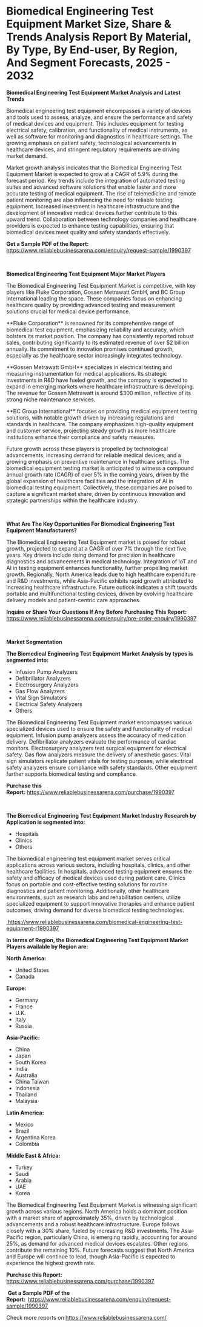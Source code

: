 <p><h1>Biomedical Engineering Test Equipment Market Size, Share & Trends Analysis Report By Material, By Type, By End-user, By Region, And Segment Forecasts, 2025 - 2032</h1></p><p><strong>Biomedical Engineering Test Equipment Market Analysis and Latest Trends</strong></p>
<p><p>Biomedical engineering test equipment encompasses a variety of devices and tools used to assess, analyze, and ensure the performance and safety of medical devices and equipment. This includes equipment for testing electrical safety, calibration, and functionality of medical instruments, as well as software for monitoring and diagnostics in healthcare settings. The growing emphasis on patient safety, technological advancements in healthcare devices, and stringent regulatory requirements are driving market demand.</p><p>Market growth analysis indicates that the Biomedical Engineering Test Equipment Market is expected to grow at a CAGR of 5.9% during the forecast period. Key trends include the integration of automated testing suites and advanced software solutions that enable faster and more accurate testing of medical equipment. The rise of telemedicine and remote patient monitoring are also influencing the need for reliable testing equipment. Increased investment in healthcare infrastructure and the development of innovative medical devices further contribute to this upward trend. Collaboration between technology companies and healthcare providers is expected to enhance testing capabilities, ensuring that biomedical devices meet quality and safety standards effectively.</p></p>
<p><strong>Get a Sample PDF of the Report:&nbsp;</strong> <a href="https://www.reliablebusinessarena.com/enquiry/request-sample/1990397?utm_campaign=2889&utm_medium=2&utm_source=Github&utm_content=ia&utm_term=05032025&utm_id=biomedical-engineering-test-equipment">https://www.reliablebusinessarena.com/enquiry/request-sample/1990397</a></p>
<p>&nbsp;</p>
<p><strong>Biomedical Engineering Test Equipment Major Market Players</strong></p>
<p><p>The Biomedical Engineering Test Equipment Market is competitive, with key players like Fluke Corporation, Gossen Metrawatt GmbH, and BC Group International leading the space. These companies focus on enhancing healthcare quality by providing advanced testing and measurement solutions crucial for medical device performance.</p><p>**Fluke Corporation** is renowned for its comprehensive range of biomedical test equipment, emphasizing reliability and accuracy, which bolsters its market position. The company has consistently reported robust sales, contributing significantly to its estimated revenue of over $2 billion annually. Its commitment to innovation promises continued growth, especially as the healthcare sector increasingly integrates technology.</p><p>**Gossen Metrawatt GmbH** specializes in electrical testing and measuring instrumentation for medical applications. Its strategic investments in R&D have fueled growth, and the company is expected to expand in emerging markets where healthcare infrastructure is developing. The revenue for Gossen Metrawatt is around $300 million, reflective of its strong niche maintenance services.</p><p>**BC Group International** focuses on providing medical equipment testing solutions, with notable growth driven by increasing regulations and standards in healthcare. The company emphasizes high-quality equipment and customer service, projecting steady growth as more healthcare institutions enhance their compliance and safety measures.</p><p>Future growth across these players is propelled by technological advancements, increasing demand for reliable medical devices, and a growing emphasis on preventive maintenance in healthcare settings. The biomedical equipment testing market is anticipated to witness a compound annual growth rate (CAGR) of over 5% in the coming years, driven by the global expansion of healthcare facilities and the integration of AI in biomedical testing equipment. Collectively, these companies are poised to capture a significant market share, driven by continuous innovation and strategic partnerships within the healthcare industry.</p></p>
<p>&nbsp;</p>
<p><strong>What Are The Key Opportunities For Biomedical Engineering Test Equipment Manufacturers?</strong></p>
<p><p>The Biomedical Engineering Test Equipment market is poised for robust growth, projected to expand at a CAGR of over 7% through the next five years. Key drivers include rising demand for precision in healthcare diagnostics and advancements in medical technology. Integration of IoT and AI in testing equipment enhances functionality, further propelling market growth. Regionally, North America leads due to high healthcare expenditure and R&D investments, while Asia-Pacific exhibits rapid growth attributed to increasing healthcare infrastructure. Future outlook indicates a shift towards portable and multifunctional testing devices, driven by evolving healthcare delivery models and patient-centric care approaches.</p></p>
<p><strong>Inquire or Share Your Questions If Any Before Purchasing This Report:</strong> <a href="https://www.reliablebusinessarena.com/enquiry/pre-order-enquiry/1990397?utm_campaign=2889&utm_medium=2&utm_source=Github&utm_content=ia&utm_term=05032025&utm_id=biomedical-engineering-test-equipment">https://www.reliablebusinessarena.com/enquiry/pre-order-enquiry/1990397</a></p>
<p>&nbsp;</p>
<p><strong>Market Segmentation</strong></p>
<p><strong>The Biomedical Engineering Test Equipment Market Analysis by types is segmented into:</strong></p>
<p><ul><li>Infusion Pump Analyzers</li><li>Defibrillator Analyzers</li><li>Electrosurgery Analyzers</li><li>Gas Flow Analyzers</li><li>Vital Sign Simulators</li><li>Electrical Safety Analyzers</li><li>Others</li></ul></p>
<p><p>The Biomedical Engineering Test Equipment market encompasses various specialized devices used to ensure the safety and functionality of medical equipment. Infusion pump analyzers assess the accuracy of medication delivery. Defibrillator analyzers evaluate the performance of cardiac monitors. Electrosurgery analyzers test surgical equipment for electrical safety. Gas flow analyzers measure the delivery of anesthetic gases. Vital sign simulators replicate patient vitals for testing purposes, while electrical safety analyzers ensure compliance with safety standards. Other equipment further supports biomedical testing and compliance.</p></p>
<p><strong>Purchase this Report:&nbsp;</strong><a href="https://www.reliablebusinessarena.com/purchase/1990397?utm_campaign=2889&utm_medium=2&utm_source=Github&utm_content=ia&utm_term=05032025&utm_id=biomedical-engineering-test-equipment">https://www.reliablebusinessarena.com/purchase/1990397</a></p>
<p>&nbsp;</p>
<p><strong>The Biomedical Engineering Test Equipment Market Industry Research by Application is segmented into:</strong></p>
<p><ul><li>Hospitals</li><li>Clinics</li><li>Others</li></ul></p>
<p><p>The biomedical engineering test equipment market serves critical applications across various sectors, including hospitals, clinics, and other healthcare facilities. In hospitals, advanced testing equipment ensures the safety and efficacy of medical devices used during patient care. Clinics focus on portable and cost-effective testing solutions for routine diagnostics and patient monitoring. Additionally, other healthcare environments, such as research labs and rehabilitation centers, utilize specialized equipment to support innovative therapies and enhance patient outcomes, driving demand for diverse biomedical testing technologies.</p></p>
<p><a href="https://www.reliablebusinessarena.com/biomedical-engineering-test-equipment-r1990397?utm_campaign=2889&utm_medium=2&utm_source=Github&utm_content=ia&utm_term=05032025&utm_id=biomedical-engineering-test-equipment">&nbsp;https://www.reliablebusinessarena.com/biomedical-engineering-test-equipment-r1990397</a></p>
<p><strong>In terms of Region, the Biomedical Engineering Test Equipment Market Players available by Region are:</strong></p>
<p>
    <p> <strong> North America: </strong>
        <ul>
            <li>United States</li>
            <li>Canada</li>
        </ul>
        </p> 
    <p> <strong> Europe: </strong>
        <ul>
            <li>Germany</li>
            <li>France</li>
            <li>U.K.</li>
            <li>Italy</li>
            <li>Russia</li>
        </ul>
        </p> 
    <p> <strong> Asia-Pacific: </strong>
        <ul>
            <li>China</li>
            <li>Japan</li>
            <li>South Korea</li>
            <li>India</li>
            <li>Australia</li>
            <li>China Taiwan</li>
            <li>Indonesia</li>
            <li>Thailand</li>
            <li>Malaysia</li>
        </ul>
        </p> 
    <p> <strong> Latin America: </strong>
        <ul>
            <li>Mexico</li>
            <li>Brazil</li>
            <li>Argentina Korea</li>
            <li>Colombia</li>
        </ul>
        </p> 
    <p> <strong> Middle East & Africa: </strong>
        <ul>
            <li>Turkey</li>
            <li>Saudi</li>
            <li>Arabia</li>
            <li>UAE</li>
            <li>Korea</li>
        </ul>
    </p>
    </p>
<p><p>The Biomedical Engineering Test Equipment Market is witnessing significant growth across various regions. North America holds a dominant position with a market share of approximately 35%, driven by technological advancements and a robust healthcare infrastructure. Europe follows closely with a 30% share, fueled by increasing R&D investments. The Asia-Pacific region, particularly China, is emerging rapidly, accounting for around 25%, as demand for advanced medical devices escalates. Other regions contribute the remaining 10%. Future forecasts suggest that North America and Europe will continue to lead, though Asia-Pacific is expected to experience the highest growth rate.</p></p>
<p><strong>Purchase this Report: </strong><a href="https://www.reliablebusinessarena.com/purchase/1990397?utm_campaign=2889&utm_medium=2&utm_source=Github&utm_content=ia&utm_term=05032025&utm_id=biomedical-engineering-test-equipment">https://www.reliablebusinessarena.com/purchase/1990397</a></p>
<p>&nbsp;<strong>Get a Sample PDF of the Report:&nbsp;&nbsp;</strong><a href="https://www.reliablebusinessarena.com/enquiry/request-sample/1990397?utm_campaign=2889&utm_medium=2&utm_source=Github&utm_content=ia&utm_term=05032025&utm_id=biomedical-engineering-test-equipment">https://www.reliablebusinessarena.com/enquiry/request-sample/1990397</a></p>
<p><strong></strong></p>
<p>Check more reports on <a href="https://www.reliablebusinessarena.com/?utm_campaign=2889&utm_medium=2&utm_source=Github&utm_content=ia&utm_term=05032025&utm_id=biomedical-engineering-test-equipment">https://www.reliablebusinessarena.com/</a></p>